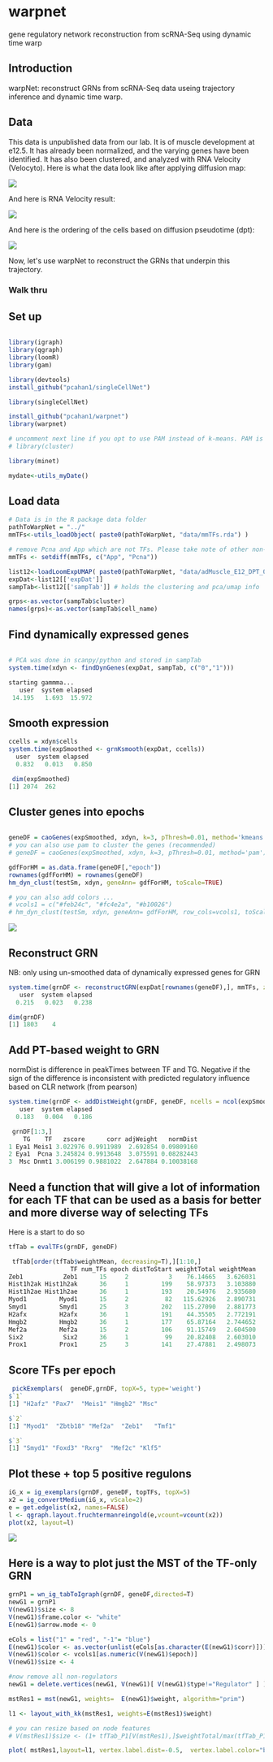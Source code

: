 # warpnet
gene regulatory network reconstruction from scRNA-Seq using dynamic time warp


## Introduction
warpNet: reconstruct GRNs from scRNA-Seq data useing trajectory inference and dynamic time warp.

## Data

This data is unpublished data from our lab. It is of muscle development at e12.5. It has already been normalized, and the varying genes have been identified. It has also been clustered, and analyzed with RNA Velocity (Velocyto). Here is what the data look like after applying diffusion map:

<img src="img/musclePCA_072219.png">

And here is RNA Velocity result:

<img src="img/muscleVelocyto_072219.png">

And here is the ordering of the cells based on diffusion pseudotime (dpt):

<img src="img/muscleDPT_072219.png">

Now, let's use warpNet to reconstruct the GRNs that underpin this trajectory.


### Walk thru

## Set up
```R

library(igraph)
library(qgraph)
library(loomR)
library(gam)

library(devtools)
install_github("pcahan1/singleCellNet")

library(singleCellNet)

install_github("pcahan1/warpnet")
library(warpnet)

# uncomment next line if you opt to use PAM instead of k-means. PAM is recommended
# library(cluster)

library(minet)

mydate<-utils_myDate()

```

## Load data
```R
# Data is in the R package data folder
pathToWarpNet = "../"
mmTFs<-utils_loadObject( paste0(pathToWarpNet, "data/mmTFs.rda") )

# remove Pcna and App which are not TFs. Please take note of other non-TFs that you find and create an issue so that we can remove them
mmTFs <- setdiff(mmTFs, c("App", "Pcna"))

list12<-loadLoomExpUMAP( paste0(pathToWarpNet, "data/adMuscle_E12_DPT_071919.loom", xname='leiden', has_dpt_groups=FALSE)
expDat<-list12[['expDat']]
sampTab<-list12[['sampTab']] # holds the clustering and pca/umap info

grps<-as.vector(sampTab$cluster)
names(grps)<-as.vector(sampTab$cell_name)
```

## Find dynamically expressed genes
```R

# PCA was done in scanpy/python and stored in sampTab
system.time(xdyn <- findDynGenes(expDat, sampTab, c("0","1")))

starting gammma...
   user  system elapsed 
 14.195   1.693  15.972
```

## Smooth expression
```R
ccells = xdyn$cells
system.time(expSmoothed <- grnKsmooth(expDat, ccells))
  user  system elapsed 
  0.832   0.013   0.850 

 dim(expSmoothed)
[1] 2074  262
```

## Cluster genes into epochs
```R

geneDF = caoGenes(expSmoothed, xdyn, k=3, pThresh=0.01, method='kmeans')
# you can also use pam to cluster the genes (recommended)
# geneDF = caoGenes(expSmoothed, xdyn, k=3, pThresh=0.01, method='pam')

gdfForHM = as.data.frame(geneDF[,"epoch"])
rownames(gdfForHM) = rownames(geneDF)
hm_dyn_clust(testSm, xdyn, geneAnn= gdfForHM, toScale=TRUE)

# you can also add colors ...
# vcols1 = c("#feb24c", "#fc4e2a", "#b10026")
# hm_dyn_clust(testSm, xdyn, geneAnn= gdfForHM, row_cols=vcols1, toScale=TRUE)

```

<img src="img/heatmapDynGenes_072219.png">

## Reconstruct GRN
 NB: only using un-smoothed data of dynamically expressed genes for GRN
```R
system.time(grnDF <- reconstructGRN(expDat[rownames(geneDF),], mmTFs, zThresh=3))
   user  system elapsed 
  0.215   0.023   0.238

dim(grnDF)
[1] 1803    4
```

## Add PT-based weight to GRN

normDist is difference in peakTimes between TF and TG. Negative if the sign of the difference is inconsistent with predicted regulatory influence based on CLR network (from pearson)
```R
system.time(grnDF <- addDistWeight(grnDF, geneDF, ncells = ncol(expSmoothed), maxNeg= -0.2))
   user  system elapsed 
  0.183   0.004   0.186 

 grnDF[1:3,]
    TG    TF   zscore      corr adjWeight   normDist
1 Eya1 Meis1 3.022976 0.9911989  2.692854 0.09809160
2 Eya1  Pcna 3.245824 0.9913648  3.075591 0.08282443
3  Msc Dnmt1 3.006199 0.9881022  2.647884 0.10038168

```

## Need a function that will give a lot of information for each TF that can be used as a basis for better and more diverse way of selecting TFs
Here is a start to do so
```R
tfTab = evalTFs(grnDF, geneDF)

 tfTab[order(tfTab$weightMean, decreasing=T),][1:10,]
                 TF num_TFs epoch distToStart weightTotal weightMean
Zeb1           Zeb1      15     2           3    76.14665   3.626031
Hist1h2ak Hist1h2ak      36     1         199    58.97373   3.103880
Hist1h2ae Hist1h2ae      36     1         193    20.54976   2.935680
Myod1         Myod1      15     2          82   115.62926   2.890731
Smyd1         Smyd1      25     3         202   115.27090   2.881773
H2afx         H2afx      36     1         191    44.35505   2.772191
Hmgb2         Hmgb2      36     1         177    65.87164   2.744652
Mef2a         Mef2a      15     2         106    91.15749   2.604500
Six2           Six2      36     1          99    20.82408   2.603010
Prox1         Prox1      25     3         141    27.47881   2.498073
```


## Score TFs per epoch

```R
 pickExemplars(  geneDF,grnDF, topX=5, type='weight')
$`1`
[1] "H2afz" "Pax7"  "Meis1" "Hmgb2" "Msc"  

$`2`
[1] "Myod1"  "Zbtb18" "Mef2a"  "Zeb1"   "Tmf1"  

$`3`
[1] "Smyd1" "Foxd3" "Rxrg"  "Mef2c" "Klf5" 
```


## Plot these + top 5 positive regulons
```R
iG_x = ig_exemplars(grnDF, geneDF, topTFs, topX=5) 
x2 = ig_convertMedium(iG_x, vScale=2)
e = get.edgelist(x2, names=FALSE)
l <- qgraph.layout.fruchtermanreingold(e,vcount=vcount(x2))
plot(x2, layout=l)
```

<img src="img/smallGRN_072419.png">


## Here is a way to plot just the MST of the TF-only GRN
```R
grnP1 = wn_ig_tabToIgraph(grnDF, geneDF,directed=T)
newG1 = grnP1
V(newG1)$size <- 8
V(newG1)$frame.color <- "white"
E(newG1)$arrow.mode <- 0

eCols = list("1" = "red", "-1"= "blue")
E(newG1)$color <- as.vector(unlist(eCols[as.character(E(newG1)$corr)]))
V(newG1)$color <- vcols1[as.numeric(V(newG1)$epoch)]
V(newG1)$size <- 4

#now remove all non-regulators
newG1 = delete.vertices(newG1, V(newG1)[ V(newG1)$type!="Regulator" ] )

mstRes1 = mst(newG1, weights=  E(newG1)$weight, algorithm="prim")

l1 <- layout_with_kk(mstRes1, weights=E(mstRes1)$weight)

# you can resize based on node features
# V(mstRes1)$size <- (1+ tfTab_P1[V(mstRes1),]$weightTotal/max(tfTab_P1$weightTotal))**2

plot( mstRes1,layout=l1, vertex.label.dist=-0.5,  vertex.label.color="black", vertex.label.cex=0.6)
```



























